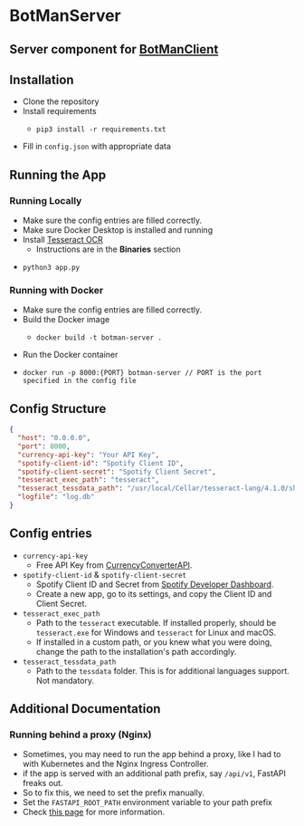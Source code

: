 # BotManServer

## Server component for [BotManClient](https://github.com/Mahas1/BotManClient)

## Installation

- Clone the repository
- Install requirements
    - ```shell
      pip3 install -r requirements.txt
      ```
- Fill in `config.json` with appropriate data

## Running the App

### Running Locally
- Make sure the config entries are filled correctly.
- Make sure Docker Desktop is installed and running
- Install [Tesseract OCR](https://tesseract-ocr.github.io/tessdoc/#binaries)
    - Instructions are in the **Binaries** section
- ```shell
  python3 app.py
  ```

### Running with Docker
- Make sure the config entries are filled correctly.
- Build the Docker image
    - ```shell
      docker build -t botman-server .
      ```
- Run the Docker container
- ```shell
  docker run -p 8000:{PORT} botman-server // PORT is the port specified in the config file
  ```


## Config Structure

```json
{
  "host": "0.0.0.0",
  "port": 8000,
  "currency-api-key": "Your API Key",
  "spotify-client-id": "Spotify Client ID",
  "spotify-client-secret": "Spotify Client Secret",
  "tesseract_exec_path": "tesseract",
  "tesseract_tessdata_path": "/usr/local/Cellar/tesseract-lang/4.1.0/share/tessdata",
  "logfile": "log.db"
}
```

## Config entries

- `currency-api-key`
    - Free API Key from [CurrencyConverterAPI](https://www.currencyconverterapi.com).
- `spotify-client-id` & `spotify-client-secret`
    - Spotify Client ID and Secret from [Spotify Developer Dashboard](https://developer.spotify.com/dashboard).
    - Create a new app, go to its settings, and copy the Client ID and Client Secret.
- `tesseract_exec_path`
    - Path to the `tesseract` executable. If installed properly, should be `tesseract.exe` for Windows and `tesseract`
      for Linux and macOS.
    - If installed in a custom path, or you knew what you were doing, change the path to the installation's path
      accordingly.
- `tesseract_tessdata_path`
    - Path to the `tessdata` folder. This is for additional languages support. Not mandatory.

## Additional Documentation
### Running behind a proxy (Nginx)
- Sometimes, you may need to run the app behind a proxy, like I had to with Kubernetes and the Nginx Ingress Controller.
- if the app is served with an additional path prefix, say `/api/v1`, FastAPI freaks out.
- So to fix this, we need to set the prefix manually.
- Set the `FASTAPI_ROOT_PATH` environment variable to your path prefix 
- Check [this page](https://fastapi.tiangolo.com/advanced/behind-a-proxy/) for more information.